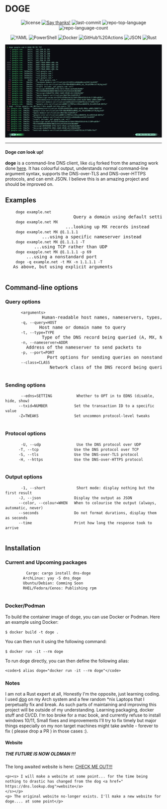 <h1>DOGE</h1>

<p align="center">
  <img src="https://img.shields.io/github/license/Dj-Codeman/doge?style=flat-square&logo=opensourceinitiative&logoColor=white&color=0080ff" alt="license">
  <a href="https://saythanks.io/to/Dj-Codeman"><img src="https://img.shields.io/badge/Say%20Thanks-!-1EAEDB.svg" alt="Say thanks!" /></a>
  <img src="https://img.shields.io/github/last-commit/Dj-Codeman/doge?style=flat-square&logo=git&logoColor=white&color=0080ff" alt="last-commit">
  <img src="https://img.shields.io/github/languages/top/Dj-Codeman/doge?style=flat-square&color=0080ff" alt="repo-top-language">
  <img src="https://img.shields.io/github/languages/count/Dj-Codeman/doge?style=flat-square&color=0080ff" alt="repo-language-count">
<p>
<p align="center">
    <img src="https://img.shields.io/badge/YAML-CB171E.svg?style=flat-square&logo=YAML&logoColor=white" alt="YAML">
    <img src="https://img.shields.io/badge/PowerShell-5391FE.svg?style=flat-square&logo=PowerShell&logoColor=white" alt="PowerShell">
    <img src="https://img.shields.io/badge/Docker-2496ED.svg?style=flat-square&logo=Docker&logoColor=white" alt="Docker">
    <img src="https://img.shields.io/badge/GitHub%20Actions-2088FF.svg?style=flat-square&logo=GitHub-Actions&logoColor=white" alt="GitHub%20Actions">
    <img src="https://img.shields.io/badge/JSON-000000.svg?style=flat-square&logo=JSON&logoColor=white" alt="JSON">
    <img src="https://img.shields.io/badge/Rust-000000.svg?style=flat-square&logo=Rust&logoColor=white" alt="Rust">
</p>
  </div>

  <img src="doge-screenshot.jpg" alt="A screenshot of dog making a DNS request">

  <hr>

  <div>
    <h4>Doge <em>can</em> look up!</h4>
    <p><strong>doge</strong> is a command-line DNS client, like <code>dig</code> forked from the amazing work done <a href="https://github.com/ogham/dog">here</a>. It has colourful output, understands normal command-line argument syntax, supports the DNS-over-TLS and DNS-over-HTTPS protocols, and can emit JSON. I believe this is an amazing project and should be improved on.</p>
  </div>

<div>
  <h2>Examples</h2>
  <pre>
    <code>doge example.net</code>                          Query a domain using default settings
    <code>doge example.net MX</code>                       ...looking up MX records instead
    <code>doge example.net MX @1.1.1.1</code>              ...using a specific nameserver instead
    <code>doge example.net MX @1.1.1.1 -T</code>           ...using TCP rather than UDP
    <code>doge exapple.net MX @1.1.1.1 -p 69</code>        ...using a nonstandard port
    <code>doge -q example.net -t MX -n 1.1.1.1 -T</code>   As above, but using explicit arguments
  </pre>

  <h2>Command-line options</h2>
  <div>
    <h3>Query options</h3>
    <pre>
      <code>&lt;arguments&gt;</code>              Human-readable host names, nameservers, types, or classes
      <code>-q, --query=HOST</code>             Host name or domain name to query
      <code>-t, --type=TYPE</code>              Type of the DNS record being queried (A, MX, NS...)
      <code>-n, --nameserver=ADDR</code>        Address of the nameserver to send packets to
      <code>-p, --port=PORT</code>                Port options for sending queries on nonstandard ports
      <code>--class=CLASS</code>                 Network class of the DNS record being queried (IN, CH, HS)
    </pre>
  </div>

  <div>
    <h3>Sending options</h3>
    <pre>
      <code>--edns=SETTING           Whether to OPT in to EDNS (disable, hide, show)
      --txid=NUMBER            Set the transaction ID to a specific value
      -Z=TWEAKS                Set uncommon protocol-level tweaks</code>
    </pre>
  </div>

  <div>
    <h3>Protocol options</h3>
    <pre>
      <code>-U, --udp                Use the DNS protocol over UDP
      -T, --tcp                Use the DNS protocol over TCP
      -S, --tls                Use the DNS-over-TLS protocol
      -H, --https              Use the DNS-over-HTTPS protocol</code>
    </pre>
  </div>

  <div>
    <h3>Output options</h3>
    <pre>
      <code>-1, --short              Short mode: display nothing but the first result
      -J, --json               Display the output as JSON
      --color, --colour=WHEN   When to colourise the output (always, automatic, never)
      --seconds                Do not format durations, display them as seconds
      --time                   Print how long the response took to arrive</code>
    </pre>
  </div>
</div>


  <!-- more options -->

<h2>Installation</h2>
<div>
<h3>Current and Upcoming packages</h3>
    <pre>
        <code>Cargo: cargo install dns-doge
        ArchLinux: yay -S dns_doge
        Ubuntu/Debian: Comming Soon
        RHEL/Fedora/Cenos: Publishing rpm</code>
    </pre>
    
<h3>Docker/Podman</h3>    
    <p>To build the container image of doge, you can use Docker or Podman. Here an example using Docker:</p>
    <code>$ docker build -t doge .</code>
    <p>You can then run it using the following command:</p>
    <code>$ docker run -it --rm doge</code>

  <p>To run doge directly, you can then define the following alias:</p>
  
    <code>$ alias doge="docker run -it --rm doge"</code>

<h3>Notes</h3>
    <p>I am not a Rust expert at all, Honestly I'm the opposite, just learning coding. I used <a href="https://github.com/ogham/dog">dog</a> on my Arch system and a few random *nix Laptops that I perpetually fix and break. As such parts of maintaining and improving this project
    will be outside of my understanding. Learning packaging, docker stuff and CI/CD. I'm too broke for a mac book, and currently refuse to 
    install windows 10/11, Small fixes and improvements I'll try to fix timely but major things especially on my non target machines might
    take awhile - forever to fix ( please drop a PR ) in those cases :). </p>

<h4>Website</h4>
  <h5> THE FUTURE IS NOW OLDMAN !!!</h5>
  <p>The long awaited website is here: <a href="https://dog.ramfield.net/">CHECK ME OUT!!!</a></p>
  
  
    <p><s> I will make a website at some point... for the time being nothing to drastic has changed from the dog <a href=" https://dns.lookup.dog">website</a>  
    </s></p> 
    <p> The original website no-longer exists. I'll make a new website for doge.... at some point</p>
</div>
